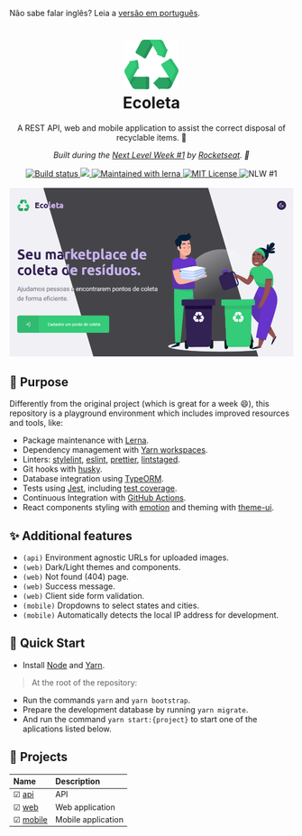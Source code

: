 Não sabe falar inglês? Leia a [versão em português](docs/pt-br/README.md).

<h1 align="center">
  <img src="docs/logo.svg" />
  <br>
  Ecoleta
</h1>

<p align="center">
  A REST API, web and mobile application to assist the correct disposal of recyclable items. 🌳
</p>
<p align="center">
  <em>
    Built during the <u>Next Level Week #1</u> by <a href="https://rocketseat.com.br/">Rocketseat</a>. 🚀
  </em>
</p>

<div align="center">
  <a href="https://github.com/leandroslc/ecoleta/actions?query=workflow%3ABuild">
    <img src="https://github.com/leandroslc/ecoleta/workflows/Build/badge.svg" alt="Build status" />
  </a>
  <a href="https://codecov.io/gh/leandroslc/ecoleta">
    <img src="https://codecov.io/gh/leandroslc/ecoleta/branch/master/graph/badge.svg" />
  </a>
  <a href="https://lerna.js.org/">
    <img src="https://img.shields.io/badge/Maintained%20with-lerna-cc00ff.svg" alt="Maintained with lerna" />
  </a>
  <a href="https://opensource.org/licenses/MIT">
    <img src="https://img.shields.io/badge/License-MIT-32a867.svg" alt="MIT License" />
  </a>
  <img src="https://img.shields.io/badge/NLW-%231-32a867.svg" alt="NLW #1" />
</div>

<br />

<div align="center">
  <img src="docs/homepage.png" />
</div>

## :book: Purpose
Differently from the original project (which is great for a week :smile:), this repository is a playground environment which includes improved resources and tools, like:

- Package maintenance with [Lerna](https://lerna.js.org).
- Dependency management with [Yarn workspaces](https://classic.yarnpkg.com/en/docs/workspaces).
- Linters: [stylelint](https://stylelint.io), [eslint](https://eslint.org), [prettier](https://prettier.io), [lintstaged](https://github.com/okonet/lint-staged).
- Git hooks with [husky](https://github.com/typicode/husky).
- Database integration using [TypeORM](https://typeorm.io).
- Tests using [Jest](https://jestjs.io), including [test coverage](https://codecov.io/gh/leandroslc/ecoleta).
- Continuous Integration with [GitHub Actions](https://github.com/leandroslc/ecoleta/actions).
- React components styling with [emotion](https://emotion.sh/) and theming with [theme-ui](https://theme-ui.com/).

## :sparkles: Additional features
- `(api)` Environment agnostic URLs for uploaded images.
- `(web)` Dark/Light themes and components.
- `(web)` Not found (404) page.
- `(web)` Success message.
- `(web)` Client side form validation.
- `(mobile)` Dropdowns to select states and cities.
- `(mobile)` Automatically detects the local IP address for development.

## :rocket: Quick Start
- Install [Node](https://nodejs.org) and [Yarn](https://classic.yarnpkg.com).

> At the root of the repository:
- Run the commands `yarn` and `yarn bootstrap`.
- Prepare the development database by running `yarn migrate`.
- And run the command `yarn start:{project}` to start one of the aplications listed below.

## :briefcase: Projects

Name                               | Description         |
:--------------------------------- | :------------------ |
&#9745; [api](/packages/api)       | API                 |
&#9745; [web](/packages/web)       | Web application     |
&#9745; [mobile](/packages/mobile) | Mobile application  |

